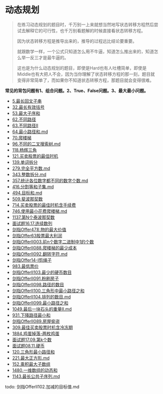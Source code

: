 # 动态规划

> 在练习动态规划的题目时，千万别一上来就想当然地写状态转移方程然后尝试去解释它的可行性，也千万别看题解的时候直接看状态转移方程。
>
> 因为状态转移方程是推导出来的，推导的过程远比结论要重要。
>
> 就跟数学一样，一个公式只知道怎么用不牛逼，知道怎么推出来的，知道怎么举一反三才是最牛逼的。
>
> 这也是为什么动态规划的题目，即使是Hard也有人吐槽简单，即使是Middle也有大把人不会，因为当你理解了状态转移方程的那一刻，题目就变得非常简单了，而如果你不知道状态转移方程，那题目就会变得很难。

**常见的背包问题有1、组合问题。2、True、False问题。3、最大最小问题。**



- [5.最长回文子串](5.最长回文子串.md)
- [32.最长有效括号](32.最长有效括号.md)
- [53.最大子序和](53.最大子序和.md)
- [62.不同路径](62.不同路径.md)
- [63.不同路径II](63.不同路径II.md)
- [64.最小路径和.md](64.最小路径和.md)
- [70.爬楼梯](70.爬楼梯.md)
- [96.不同的二叉搜索树.md](96.不同的二叉搜索树.md)
- [118.杨辉三角](118.杨辉三角.md)
- [121.买卖股票的最佳时机](121.买卖股票的最佳时机.md)
- [139.单词拆分](139.单词拆分.md)
- [279.完全平方数.md](279.完全平方数.md)
- [343.整数拆分.md](343.整数拆分.md)
- [357.统计各位数字都不同的数字个数.md](357.统计各位数字都不同的数字个数.md)
- [416.分割等和子集.md](416.分割等和子集.md)
- [494.目标和.md](494.目标和.md)
- [509.斐波那契数](509.斐波那契数.md)
- [714.买卖股票的最佳时机含手续费](714.买卖股票的最佳时机含手续费.md)
- [746.使用最小花费爬楼梯.md](746.使用最小花费爬楼梯.md)
- [1137.第N个泰波那契数](1137.第N个泰波那契数.md)
- [面试题16.17.连续数列](面试题16.17.连续数列.md)
- [剑指Offer47礼物的最大价值](剑指Offer47礼物的最大价值.md)
- [剑指Offer63股票最大利润](剑指Offer63股票最大利润.md)
- [剑指OfferII003.前n个数字二进制中1的个数](剑指OfferII003.前n个数字二进制中1的个数.md)
- [剑指OfferII088.爬楼梯的最少成本](剑指OfferII088.爬楼梯的最少成本.md)
- [剑指OfferII092.翻转字符.md](剑指OfferII092.翻转字符.md)
- [剑指Offer14-I剪绳子](剑指Offer14-I剪绳子.md)
- [983.最低票价](983.最低票价.md)
- [剑指OfferII103.最少的硬币数目](剑指OfferII103.最少的硬币数目.md)
- [剑指OfferII091.粉刷房子](剑指OfferII091.粉刷房子.md)
- [剑指OfferII098.路径的数目](剑指OfferII098.路径的数目.md)
- [剑指OfferII100.三角形中最小路径之和](剑指OfferII100.三角形中最小路径之和.md)
- [剑指OfferII104.排列的数目.md](剑指OfferII104.排列的数目.md)
- [剑指OfferII099.最小路径之和](剑指OfferII099.最小路径之和.md)
- [1049.最后一块石头的重量II.md](1049.最后一块石头的重量II.md)
- [931.下降路径最小和](931.下降路径最小和.md)
- [剑指OfferII089.房屋偷盗](剑指OfferII089.房屋偷盗.md)
- [309.最佳买卖股票时机含冷冻期](309.最佳买卖股票时机含冷冻期.md)
- [1884.鸡蛋掉落-两枚鸡蛋](1884.鸡蛋掉落-两枚鸡蛋.md)
- [面试题17.09.第k个数](面试题17.09.第k个数.md)
- [面试题08.11.硬币](面试题08.11.硬币.md)
- [120.三角形最小路径和](120.三角形最小路径和.md)
- [221.最大正方形.md](221.最大正方形.md)
- [152.乘积最大子数组](152.乘积最大子数组.md)
- [1480.一维数组的动态和](1480.一维数组的动态和.md)
- [1143.最长公共子序列.md](1143.最长公共子序列.md)





todo: 剑指OfferII102.加减的目标值.md

